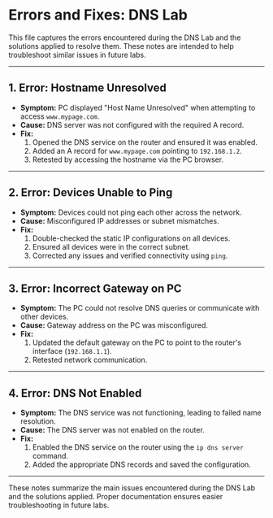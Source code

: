# Errors and Fixes: DNS Lab

This file captures the errors encountered during the DNS Lab and the solutions applied to resolve them. These notes are intended to help troubleshoot similar issues in future labs.

---

## 1. **Error: Hostname Unresolved**
- **Symptom:** PC displayed "Host Name Unresolved" when attempting to access `www.mypage.com`.
- **Cause:** DNS server was not configured with the required A record.
- **Fix:**
  1. Opened the DNS service on the router and ensured it was enabled.
  2. Added an A record for `www.mypage.com` pointing to `192.168.1.2`.
  3. Retested by accessing the hostname via the PC browser.

---

## 2. **Error: Devices Unable to Ping**
- **Symptom:** Devices could not ping each other across the network.
- **Cause:** Misconfigured IP addresses or subnet mismatches.
- **Fix:**
  1. Double-checked the static IP configurations on all devices.
  2. Ensured all devices were in the correct subnet.
  3. Corrected any issues and verified connectivity using `ping`.

---

## 3. **Error: Incorrect Gateway on PC**
- **Symptom:** The PC could not resolve DNS queries or communicate with other devices.
- **Cause:** Gateway address on the PC was misconfigured.
- **Fix:**
  1. Updated the default gateway on the PC to point to the router's interface (`192.168.1.1`).
  2. Retested network communication.

---

## 4. **Error: DNS Not Enabled**
- **Symptom:** The DNS service was not functioning, leading to failed name resolution.
- **Cause:** The DNS server was not enabled on the router.
- **Fix:**
  1. Enabled the DNS service on the router using the `ip dns server` command.
  2. Added the appropriate DNS records and saved the configuration.

---

These notes summarize the main issues encountered during the DNS Lab and the solutions applied. Proper documentation ensures easier troubleshooting in future labs.

